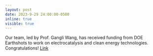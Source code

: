 ```yaml
---
layout: post
date: 2023-9-29 24:00:00-0500
inline: true
visible: true
---
```


Our team, led by Prof. Gangli Wang, has received funding from DOE Earthshots to work on electrocatalysis and clean energy technologies. Congratulations! <a href="https://www.energy.gov/articles/doe-announces-264-million-basic-research-support-energy-earthshotstm" >Link</a> 
